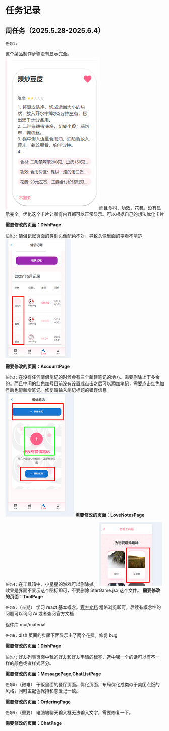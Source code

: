 # 任务记录

## 周任务（2025.5.28-2025.6.4）

`任务1:`

这个菜品制作步骤没有显示完全。![](./images/image.png)而且食材，功效，花费。没有显示完全。优化这个卡片让所有内容都可以正常显示。可以根据自己的想法优化卡片

**需要修改的页面：DishPage**

`任务2:`
情侣记账页面的类别头像配色不对，导致头像里面的字看不清楚![](./images/1748314071479_image.png)

**需要修改的页面：AccountPage**

`任务3:`
在没有任何情侣笔记的时候会有三个新建笔记的地方。需要删除上下多余的。而且中间的红色加号目前没有设置成点击之后可以添加笔记，需要点击红色加号后也能新增笔记。修复请输入笔记标题的错误信息
![](./images/1748314495175_image.png)
**需要修改的页面：LoveNotesPage**

`任务4:`
在工具箱中，小星星的游戏可以删除掉。
![](./images/1748314639455_image.png)
效果是界面不显示这个图标即可，不要删除 StarGame.jsx 这个文件。
**需要修改的页面：ToolPage**

`任务5:`（长期）
学习 react 基本概念。[官方文档](https://react.docschina.org/learn)
粗略浏览即可。后续有概念性的问题可以询问 Ai 或者查阅官方文档

组件库 mui/material

`任务6:`
dish 页面的步骤下面显示出了两个花费。修复 bug

**需要修改的页面：DishPage**

`任务7:`
好友列表页面中我的好友和好友申请的标签，选中哪一个的话可以有不一样的颜色或者样式区分。

**需要修改的页面：MessagePage,ChatListPage**

`任务8:`（微难）
干饭里面的餐厅页面。优化页面，布局优化成类似于美团点饭的风格，同时主配色保持和恋爱记一致。

**需要修改的页面：OrderingPage**

`任务9:`（重要）
电脑端聊天输入框无法输入文字，需要修复一下。

**需要修改的页面：ChatPage**
